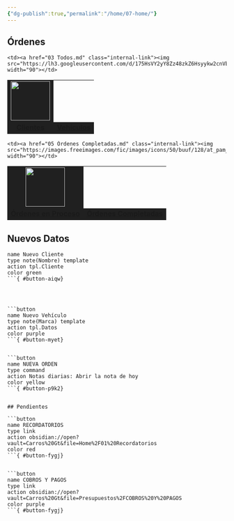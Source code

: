 ```yaml
---
{"dg-publish":true,"permalink":"/home/07-home/"}
---
```




## Órdenes


<!DOCTYPE html>
<table width="340"style="text-align: center;">
  <tr  style= "background-color: #202020;">
    <td><a href="04 Clientes.md" class="internal-link"><img src="https://lh3.googleusercontent.com/d/1754ysjU9Eq7gj82N06631Cv9KiCTI6WZ" width="90" ></td>
    
    <td><a href="03 Todos.md" class="internal-link"><img src="https://lh3.googleusercontent.com/d/175HsVY2yY8Zz48zkZ6Hsyykw2cnVbptc" width="90"></td>
    
  </tr>
  <tr  style= "background-color: #202020;">
      <td style="vertical-align: middle; font-size: 16px;" ><a href="04 Clientes" class="internal-link"><center><strong>Clientes</strong></center></td>
    <td style="vertical-align: middle; font-size: 16px;" ><a href="03 Todos" class="internal-link"><center><strong>Vehículos</strong></center></td>
      </td>
    </tr>
</table>
<table width="340" style="text-align: center;">
  <tr  style= "background-color: #202020;">
    <td><a href="06 Órdenes en Proceso.md" class="internal-link"><img src="https://images.freeimages.com/fic/images/icons/50/buuf/128/a_icon_on_da_mic_for_showcasin_my_verbul_skiolls.png?" width="90"></td>
    
	<td><a href="05 Órdenes Completadas.md" class="internal-link"><img src="https://images.freeimages.com/fic/images/icons/50/buuf/128/at_pam_s_house_there_was_money_missing.png?"  width="90"></td>
  </tr>
  <tr  style= "background-color: #202020;">
      <td style="vertical-align: middle; font-size: 16px;" ><a href="06 Órdenes en Proceso" class="internal-link"><center><strong>Órdenes en Proceso</strong></center></td>
      <td style="vertical-align: middle; font-size: 16px;" ><a href="05 Órdenes Completadas" class="internal-link"><center><strong>Órdenes Completadas</strong></center>
    </tr>
  </table>


## Nuevos Datos

```button
name Nuevo Cliente
type note(Nombre) template
action tpl.Cliente
color green
```{ #button-aiqw}




```button
name Nuevo Vehículo
type note(Marca) template
action tpl.Datos
color purple
```{ #button-myet}


```button
name NUEVA ORDEN
type command
action Notas diarias: Abrir la nota de hoy
color yellow
```{ #button-p9k2}


## Pendientes

```button
name RECORDATORIOS
type link
action obsidian://open?vault=Carros%20Gt&file=Home%2F01%20Recordatorios
color red
```{ #button-fygj}


```button
name COBROS Y PAGOS
type link
action obsidian://open?vault=Carros%20Gt&file=Presupuestos%2FCOBROS%20Y%20PAGOS
color purple
```{ #button-fygj}


